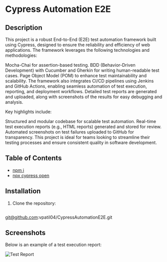 # Cypress Automation E2E 

## Description
This project is a robust End-to-End (E2E) test automation framework built using Cypress, designed to ensure the reliability and efficiency of web applications. The framework leverages the following technologies and methodologies:

Mocha-Chai for assertion-based testing.
BDD (Behavior-Driven Development) with Cucumber and Gherkin for writing human-readable test cases.
Page Object Model (POM) to enhance test maintainability and scalability.
The framework also integrates CI/CD pipelines using Jenkins and GitHub Actions, enabling seamless automation of test execution, reporting, and deployment workflows. Detailed test reports are generated and uploaded, along with screenshots of the results for easy debugging and analysis.

Key highlights include:

Structured and modular codebase for scalable test automation.
Real-time test execution reports (e.g., HTML reports) generated and stored for review.
Automated screenshots on test failures uploaded to GitHub for transparency.
This project is ideal for teams looking to streamline their testing processes and ensure consistent quality in software development.

## Table of Contents
- [npm i](#installation)
- [npx cypress open](#usage)

## Installation
1. Clone the repository:
   ```bash
  git@github.com:vpatil04/CypressAutomationE2E.git

## Screenshots
Below is an example of a test execution report:

![Test Report](cypress/screenshots/cucumber_pass_tc1.PNG)
